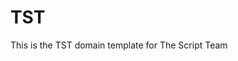 
# TST 
This is the TST domain template for The Script Team
<p
For inquiries or allies our discord is: .gg/wbJxDgEUDX
